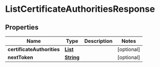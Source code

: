 

# ListCertificateAuthoritiesResponse


## Properties

| Name | Type | Description | Notes |
|------------ | ------------- | ------------- | -------------|
|**certificateAuthorities** | [**List**](List.md) |  |  [optional] |
|**nextToken** | [**String**](String.md) |  |  [optional] |



